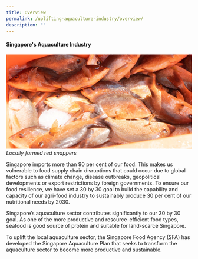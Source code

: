 ```yaml
---
title: Overview
permalink: /uplifting-aquaculture-industry/overview/
description: ""
---
```

#### Singapore's Aquaculture Industry

 
![Locally farmed red snappers](/images/Locally%20farmed%20red%20snappers.jpg)
*Locally farmed red snappers*


Singapore imports more than 90 per cent of our food. This makes us vulnerable to food supply chain disruptions that could occur due to global factors such as climate change, disease outbreaks, geopolitical developments or export restrictions by foreign governments. To ensure our food resilience, we have set a 30 by 30 goal to build the capability and capacity of our agri-food industry to sustainably produce 30 per cent of our nutritional needs by 2030. 

  

Singapore’s aquaculture sector contributes significantly to our 30 by 30 goal. As one of the more productive and resource-efficient food types, seafood is good source of protein and suitable for land-scarce Singapore. 

  

To uplift the local aquaculture sector, the Singapore Food Agency (SFA) has developed the Singapore Aquaculture Plan that seeks to transform the aquaculture sector to become more productive and sustainable.